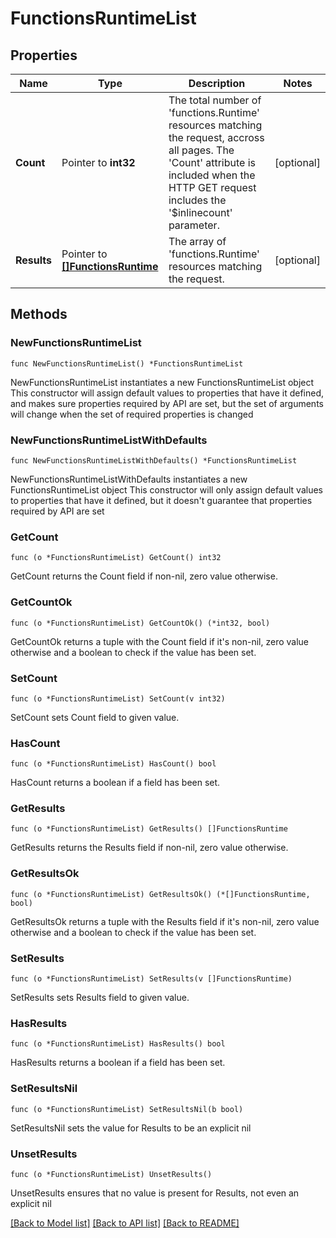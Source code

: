 # FunctionsRuntimeList

## Properties

Name | Type | Description | Notes
------------ | ------------- | ------------- | -------------
**Count** | Pointer to **int32** | The total number of &#39;functions.Runtime&#39; resources matching the request, accross all pages. The &#39;Count&#39; attribute is included when the HTTP GET request includes the &#39;$inlinecount&#39; parameter. | [optional] 
**Results** | Pointer to [**[]FunctionsRuntime**](FunctionsRuntime.md) | The array of &#39;functions.Runtime&#39; resources matching the request. | [optional] 

## Methods

### NewFunctionsRuntimeList

`func NewFunctionsRuntimeList() *FunctionsRuntimeList`

NewFunctionsRuntimeList instantiates a new FunctionsRuntimeList object
This constructor will assign default values to properties that have it defined,
and makes sure properties required by API are set, but the set of arguments
will change when the set of required properties is changed

### NewFunctionsRuntimeListWithDefaults

`func NewFunctionsRuntimeListWithDefaults() *FunctionsRuntimeList`

NewFunctionsRuntimeListWithDefaults instantiates a new FunctionsRuntimeList object
This constructor will only assign default values to properties that have it defined,
but it doesn't guarantee that properties required by API are set

### GetCount

`func (o *FunctionsRuntimeList) GetCount() int32`

GetCount returns the Count field if non-nil, zero value otherwise.

### GetCountOk

`func (o *FunctionsRuntimeList) GetCountOk() (*int32, bool)`

GetCountOk returns a tuple with the Count field if it's non-nil, zero value otherwise
and a boolean to check if the value has been set.

### SetCount

`func (o *FunctionsRuntimeList) SetCount(v int32)`

SetCount sets Count field to given value.

### HasCount

`func (o *FunctionsRuntimeList) HasCount() bool`

HasCount returns a boolean if a field has been set.

### GetResults

`func (o *FunctionsRuntimeList) GetResults() []FunctionsRuntime`

GetResults returns the Results field if non-nil, zero value otherwise.

### GetResultsOk

`func (o *FunctionsRuntimeList) GetResultsOk() (*[]FunctionsRuntime, bool)`

GetResultsOk returns a tuple with the Results field if it's non-nil, zero value otherwise
and a boolean to check if the value has been set.

### SetResults

`func (o *FunctionsRuntimeList) SetResults(v []FunctionsRuntime)`

SetResults sets Results field to given value.

### HasResults

`func (o *FunctionsRuntimeList) HasResults() bool`

HasResults returns a boolean if a field has been set.

### SetResultsNil

`func (o *FunctionsRuntimeList) SetResultsNil(b bool)`

 SetResultsNil sets the value for Results to be an explicit nil

### UnsetResults
`func (o *FunctionsRuntimeList) UnsetResults()`

UnsetResults ensures that no value is present for Results, not even an explicit nil

[[Back to Model list]](../README.md#documentation-for-models) [[Back to API list]](../README.md#documentation-for-api-endpoints) [[Back to README]](../README.md)


